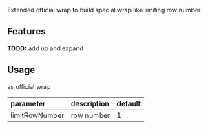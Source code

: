 <!-- 
This README describes the package. If you publish this package to pub.dev,
this README's contents appear on the landing page for your package.

For information about how to write a good package README, see the guide for
[writing package pages](https://dart.dev/guides/libraries/writing-package-pages). 

For general information about developing packages, see the Dart guide for
[creating packages](https://dart.dev/guides/libraries/create-library-packages)
and the Flutter guide for
[developing packages and plugins](https://flutter.dev/developing-packages). 
-->

Extended official wrap to build special wrap like limiting row number

## Features

**TODO:** add up and expand

## Usage
as official wrap

| parameter      | description | default |
|:---------------|:------------|:--------|
| limitRowNumber | row number  | 1       |
